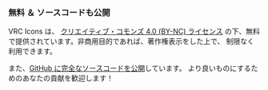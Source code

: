 <!-- markdownlint-disable MD033 MD041 -->

### 無料 ＆ ソースコードも公開

<span translate="no">VRC Icons</span> は、
[クリエイティブ・コモンズ 4.0 (BY-NC) ライセンス](https://creativecommons.org/licenses/by-nc/4.0/)
の下、無料で提供されています。非商用目的であれば、著作権表示をした上で、
制限なく利用できます。

また、[GitHub に完全なソースコードを公開](https://github.com/kurone-kito/launchpad-icons)しています。
より良いものにするためのあなたの貢献を歓迎します！
